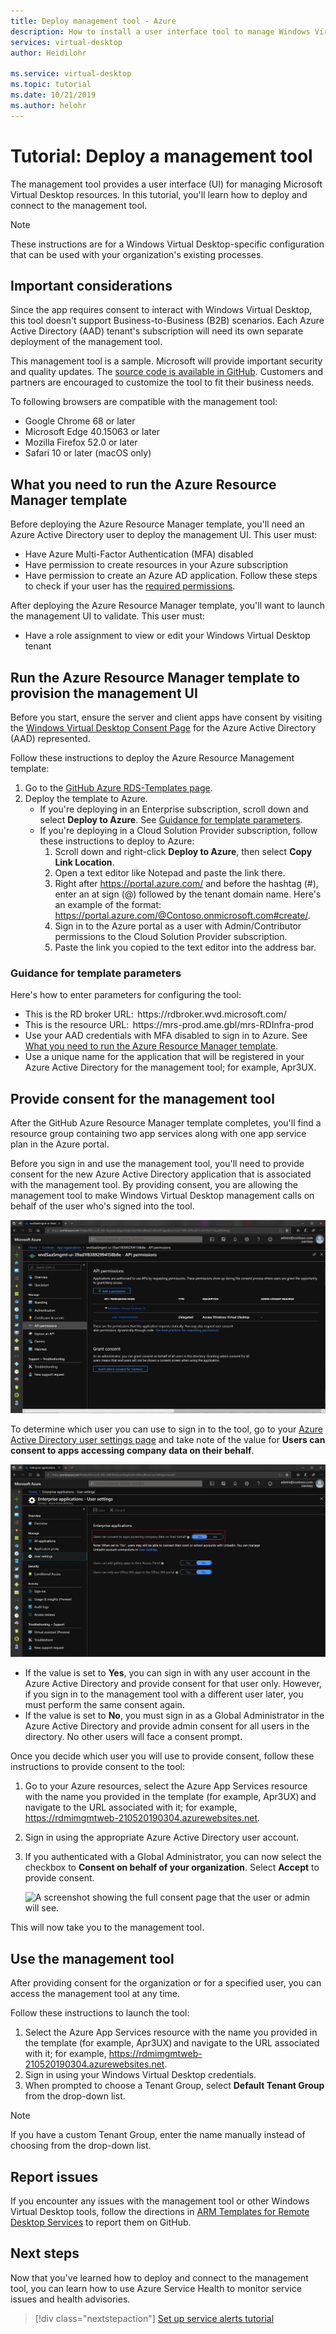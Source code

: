 ```yaml
---
title: Deploy management tool - Azure
description: How to install a user interface tool to manage Windows Virtual Desktop resources.
services: virtual-desktop
author: Heidilohr

ms.service: virtual-desktop
ms.topic: tutorial
ms.date: 10/21/2019
ms.author: helohr
---
```

# Tutorial: Deploy a management tool

The management tool provides a user interface (UI) for managing Microsoft Virtual Desktop resources. In this tutorial, you'll learn how to deploy and connect to the management tool.

>[!NOTE]
>These instructions are for a Windows Virtual Desktop-specific configuration that can be used with your organization's existing processes.

## Important considerations

Since the app requires consent to interact with Windows Virtual Desktop, this tool doesn't support Business-to-Business (B2B) scenarios. Each Azure Active Directory (AAD) tenant's subscription will need its own separate deployment of the management tool.

This management tool is a sample. Microsoft will provide important security and quality updates. The [source code is available in GitHub](https://github.com/Azure/RDS-Templates/tree/master/wvd-templates/wvd-management-ux/deploy). Customers and partners are encouraged to customize the tool to fit their business needs.

To following browsers are compatible with the management tool:
- Google Chrome 68 or later
- Microsoft Edge 40.15063 or later
- Mozilla Firefox 52.0 or later
- Safari 10 or later (macOS only)

## What you need to run the Azure Resource Manager template

Before deploying the Azure Resource Manager template, you'll need an Azure Active Directory user to deploy the management UI. This user must:

- Have Azure Multi-Factor Authentication (MFA) disabled
- Have permission to create resources in your Azure subscription
- Have permission to create an Azure AD application. Follow these steps to check if your user has the [required permissions](https://docs.microsoft.com/azure/active-directory/develop/howto-create-service-principal-portal#required-permissions).

After deploying the Azure Resource Manager template, you'll want to launch the management UI to validate. This user must:
- Have a role assignment to view or edit your Windows Virtual Desktop tenant

## Run the Azure Resource Manager template to provision the management UI

Before you start, ensure the server and client apps have consent by visiting the [Windows Virtual Desktop Consent Page](https://rdweb.wvd.microsoft.com) for the Azure Active Directory (AAD) represented.

Follow these instructions to deploy the Azure Resource Management template:

1. Go to the [GitHub Azure RDS-Templates page](https://github.com/Azure/RDS-Templates/tree/master/wvd-templates/wvd-management-ux/deploy).
2. Deploy the template to Azure.
    - If you're deploying in an Enterprise subscription, scroll down and select **Deploy to Azure**. See [Guidance for template parameters](#guidance-for-template-parameters).
    - If you're deploying in a Cloud Solution Provider subscription, follow these instructions to deploy to Azure:
        1. Scroll down and right-click **Deploy to Azure**, then select **Copy Link Location**.
        2. Open a text editor like Notepad and paste the link there.
        3. Right after <https://portal.azure.com/> and before the hashtag (#), enter an at sign (@) followed by the tenant domain name. Here's an example of the format: <https://portal.azure.com/@Contoso.onmicrosoft.com#create/>.
        4. Sign in to the Azure portal as a user with Admin/Contributor permissions to the Cloud Solution Provider subscription.
        5. Paste the link you copied to the text editor into the address bar.

### Guidance for template parameters
Here's how to enter parameters for configuring the tool:

- This is the RD broker URL:  https:\//rdbroker.wvd.microsoft.com/
- This is the resource URL:  https:\//mrs-prod.ame.gbl/mrs-RDInfra-prod
- Use your AAD credentials with MFA disabled to sign in to Azure. See [What you need to run the Azure Resource Manager template](#what-you-need-to-run-the-azure-resource-manager-template).
- Use a unique name for the application that will be registered in your Azure Active Directory for the management tool; for example, Apr3UX.

## Provide consent for the management tool

After the GitHub Azure Resource Manager template completes, you'll find a resource group containing two app services along with one app service plan in the Azure portal.

Before you sign in and use the management tool, you'll need to provide consent for the new Azure Active Directory application that is associated with the management tool. By providing consent, you are allowing the management tool to make Windows Virtual Desktop management calls on behalf of the user who's signed into the tool.

![A screenshot showing the permissions being provided when you consent to the UI management tool.](media/management-ui-delegated-permissions.png)

To determine which user you can use to sign in to the tool, go to your [Azure Active Directory user settings page](https://portal.azure.com/#blade/Microsoft_AAD_IAM/StartboardApplicationsMenuBlade/UserSettings/menuId/) and take note of the value for **Users can consent to apps accessing company data on their behalf**.

![A screenshot showing if users can grant consent to applications for just their user.](media/management-ui-user-consent-allowed.png)

- If the value is set to **Yes**, you can sign in with any user account in the Azure Active Directory and provide consent for that user only. However, if you sign in to the management tool with a different user later, you must perform the same consent again.
- If the value is set to **No**, you must sign in as a Global Administrator in the Azure Active Directory and provide admin consent for all users in the directory. No other users will face a consent prompt.


Once you decide which user you will use to provide consent, follow these instructions to provide consent to the tool:

1. Go to your Azure resources, select the Azure App Services resource with the name you provided in the template (for example, Apr3UX) and navigate to the URL associated with it; for example,  <https://rdmimgmtweb-210520190304.azurewebsites.net>.
2. Sign in using the appropriate Azure Active Directory user account.
3. If you authenticated with a Global Administrator, you can now select the checkbox to **Consent on behalf of your organization**. Select **Accept** to provide consent.
   
   ![A screenshot showing the full consent page that the user or admin will see.](media/management-ui-consent-page.png)

This will now take you to the management tool.

## Use the management tool

After providing consent for the organization or for a specified user, you can access the management tool at any time.

Follow these instructions to launch the tool:

1. Select the Azure App Services resource with the name you provided in the template (for example, Apr3UX) and navigate to the URL associated with it; for example,  <https://rdmimgmtweb-210520190304.azurewebsites.net>.
2. Sign in using your Windows Virtual Desktop credentials.
3. When prompted to choose a Tenant Group, select **Default Tenant Group** from the drop-down list.

> [!NOTE]
> If you have a custom Tenant Group, enter the name manually instead of choosing from the drop-down list.

## Report issues

If you encounter any issues with the management tool or other Windows Virtual Desktop tools, follow the directions in [ARM Templates for Remote Desktop Services](https://github.com/Azure/RDS-Templates/blob/master/README.md) to report them on GitHub.

## Next steps

Now that you've learned how to deploy and connect to the management tool, you can learn how to use Azure Service Health to monitor service issues and health advisories.

> [!div class="nextstepaction"]
> [Set up service alerts tutorial](./set-up-service-alerts.md)
